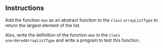 ## Instructions
Add the function `max` as an abstract function to the `class` `arrayListType` to return the largest element of the list.

Also, write the definition of the function `max` in the `class` `unorderedArrayListType` and write a program to test this function.

